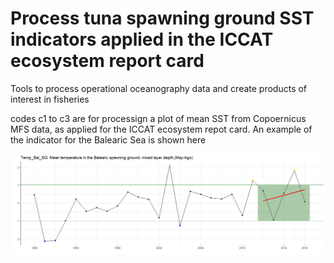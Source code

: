# Process tuna spawning ground SST indicators applied in the ICCAT ecosystem report card
Tools to process operational oceanography data and create products of interest in fisheries

codes c1 to c3 are for processign a plot of mean SST from Copoernicus MFS data, as applied for the ICCAT ecosystem repot card. An example of the indicator for the Balearic Sea is shown here


![See an output example of the SST plot for the Balearic Islands](https://raw.githubusercontent.com/D-Alvarez-Berastegui/Operational_Fisheries_Oceanography/ICCAT_eco_plot/SST_plot_example_Balearics.png)


